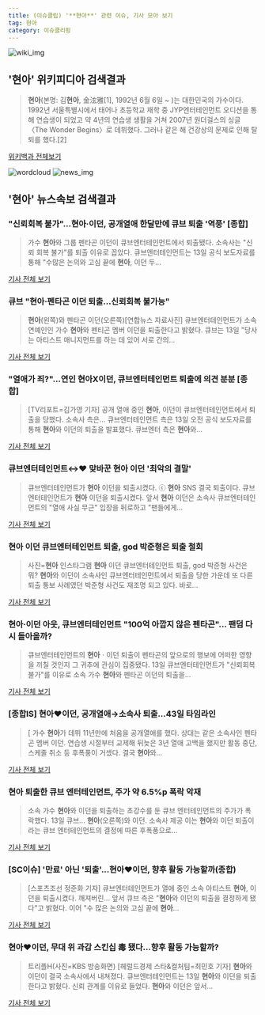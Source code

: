 ```yaml
---
title: (이슈클립) '**현아**' 관련 이슈, 기사 모아 보기
tag: 현아
category: 이슈클리핑
---
```

![wiki_img](https://user-images.githubusercontent.com/42597476/44503234-41136a80-a6d0-11e8-9071-6fc6418eafe4.png)
## **'**현아**'** 위키피디아 검색결과
>**현아**(본명: 김**현아**, 金泫雅[1], 1992년 6월 6일 ~ )는 대한민국의 가수이다. 1992년 서울특별시에서 태어나 초등학교 재학 중 JYP엔터테인먼트 오디션을 통해 연습생이 되었고 약 4년의 연습생 생활을 거쳐 2007년 원더걸스의 싱글 〈The Wonder Begins〉로 데뷔했다. 그러나 같은 해 건강상의 문제로 인해 탈퇴를 했다.[2]

<a href="https://ko.wikipedia.org/wiki/현아" target="_blank">위키백과 전체보기</a>

![wordcloud](https://s3.ap-northeast-2.amazonaws.com/lyrics101-wordcloud/2018-09-13-1536822357.png)
![news_img](https://user-images.githubusercontent.com/42597476/44507050-1206f400-a6e4-11e8-8d98-7ffbfebb353f.png)
## **'**현아**'** 뉴스속보 검색결과
### "신뢰회복 불가"…**현아**·이던, 공개열애 한달만에 큐브 퇴출 '역풍' [종합]

>가수 **현아**와 그룹 펜타곤 이던이 큐브엔터테인먼트에서 퇴출됐다. 소속사는 "신뢰 회복 불가"를 퇴출 이유로 꼽았다.   큐브엔터테인먼트는 13일 공식 보도자료를 통해 "수많은 논의와 고심 끝에 **현아**, 이던 두...

<a href="http://www.osen.co.kr/article/G1110988350" target="_blank">기사 전체 보기</a>

### 큐브 "**현아**·펜타곤 이던 퇴출…신뢰회복 불가능"

>**현아**(왼쪽)와 펜타곤 이던(오른쪽)[연합뉴스 자료사진] 큐브엔터테인먼트가 소속 연예인인 가수 **현아**와 펜티곤 멤버 이던을 퇴출한다고 밝혔다. 큐브는 13일 "당사는 아티스트 매니지먼트를 하는 데 있어 서로 간의...

<a href="http://app.yonhapnews.co.kr/YNA/Basic/SNS/r.aspx?c=AKR20180913087700005&did=1195m" target="_blank">기사 전체 보기</a>

### "열애가 죄?"…연인 **현아**X이던, 큐브엔터테인먼트 퇴출에 의견 분분 [종합]

>[TV리포트=김가영 기자] 공개 열애 중인 **현아**, 이던이 큐브엔터테인먼트에서 퇴출을 당했다. 소속사 측은... 큐브엔터테인먼트 측은 13일 오전 공식 보도자료를 통해 **현아**와 이던의 퇴출을 발표했다. 큐브엔터 측은 **현아**와...

<a href="http://www.tvreport.co.kr/?c=news&m=newsview&idx=1079721" target="_blank">기사 전체 보기</a>

### 큐브엔터테인먼트↔♥ 맞바꾼 **현아** 이던 '최악의 결말'

>큐브엔터테인먼트가 **현아** 이던을 퇴출시켰다. ⓒ **현아** SNS 결국 퇴출이다. 큐브엔터테인먼트가 **현아** 이던을 퇴출시켰다. 앞서 **현아** 이던은 소속사 큐브엔터테인먼트의 "열애 사실 무근" 입장을 뒤로하고 "팬들에게...

<a href="http://www.dailian.co.kr/news/view/739182/?sc=naver" target="_blank">기사 전체 보기</a>

### **현아** 이던 큐브엔터테인먼트 퇴출, god 박준형은 퇴출 철회

>사진=**현아** 인스타그램 **현아** 이던 큐브엔터테인먼트 퇴출, god 박준형 사건은 뭐? **현아**와 이던이 소속사인 큐브엔터테인먼트에서 퇴출을 당한 가운데 또 다른 퇴출 통보 사례였던 박준형 사건도 재조명 되고 있다. 바로...

<a href="http://news20.busan.com/controller/newsController.jsp?newsId=20180913000141" target="_blank">기사 전체 보기</a>

### **현아**·이던 아웃, 큐브엔터테인먼트 "100억 아깝지 않은 펜타곤"… 팬덤 다시 돌아올까?

>큐브엔터테인먼트의 **현아**ㆍ이던 퇴출이 펜타곤의 앞으로의 행보에 어떠한 영향을 끼칠 것인지 그 귀추에 관심이 집중됐다. 13일 큐브엔터테인먼트가 "신뢰회복 불가"를 이유로 소속 가수 **현아**와 펜타곤 이던의 퇴출을...

<a href="http://www.dtoday.co.kr/news/articleView.html?idxno=278575" target="_blank">기사 전체 보기</a>

### [종합IS] **현아**♥이던, 공개열애→소속사 퇴출…43일 타임라인

>[ 가수 **현아**가 데뷔 11년만에 처음을 공개열애를 했다. 상대는 같은 소속사인 펜타곤 멤버 이던. 연습생 시절부터 교제해 뒤늦은 3년 열애 고백을 했지만 활동 중단, 스케줄 취소 등 후폭풍이 거셌다. 결국 **현아**와...

<a href="http://isplus.live.joins.com/news/article/aid.asp?aid=22560248" target="_blank">기사 전체 보기</a>

### **현아** 퇴출한 큐브 엔터테인먼트, 주가 약 6.5%p 폭락 악재

>소속 가수 **현아**와 이던을 퇴출하는 초강수를 둔 큐브 엔터테인먼트의 주가가 폭락했다. 13일 큐브... **현아**(오른쪽)와 이던. 소속사 제공 이는 **현아**와 이던 퇴출이라는 큐브 엔터테인먼트의 결정에 따른 후폭풍으로...

<a href="http://sports.khan.co.kr/news/sk_index.html?art_id=201809131546003&sec_id=540101&pt=nv" target="_blank">기사 전체 보기</a>

### [SC이슈] '만료' 아닌 '퇴출'...**현아**♥이던, 향후 활동 가능할까(종합)

>[스포츠조선 정준화 기자] 큐브엔터테인먼트가 열애 중인 소속 아티스트 **현아**, 이던을 퇴출시켰다. 깨져버린... 앞서 큐브 측은 "**현아**와 이던의 퇴출을 결정하게 됐다"고 밝혔다. 이어 "수 많은 논의와 고심 끝에 **현아**...

<a href="http://sports.chosun.com/news/ntype.htm?id=201809140100117490009084&servicedate=20180913" target="_blank">기사 전체 보기</a>

### **현아**♥이던, 무대 위 과감 스킨십 毒 됐다…향후 활동 가능할까?

>트리플H(사진=KBS 방송화면) [헤럴드경제 스타&컬처팀=최민호 기자] **현아**와 이던이 결국 소속사에서 내쳐졌다. 큐브엔터테인먼트는 13일 **현아**와 이던을 퇴출한다고 밝혔다. 신뢰 관계를 이유로 들었다. **현아**와 이던은 앞서...

<a href="http://biz.heraldcorp.com/culture/view.php?ud=201809131420151971332_1" target="_blank">기사 전체 보기</a>



